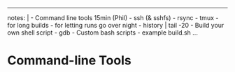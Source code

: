 
---
notes: |
    - Command line tools 15min (Phil)
      - ssh (& sshfs)
      - rsync
      - tmux
        - for long builds
        - for letting runs go over night
      - history | tail -20
        - Build your own shell script
      - gdb
      - Custom bash scripts
        - example build.sh
...

# Command-line Tools

##

###